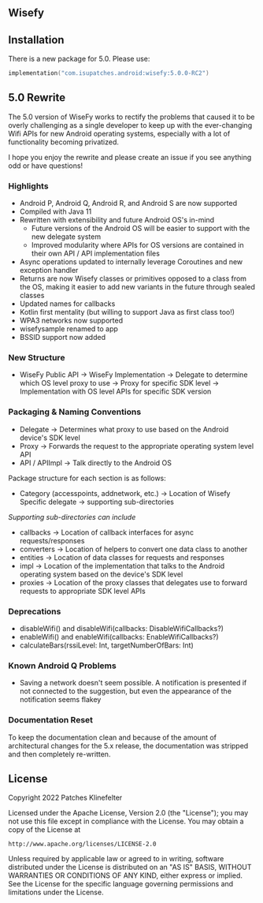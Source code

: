 ## Wisefy

## Installation

There is a new package for 5.0.  Please use:

```kotlin
implementation("com.isupatches.android:wisefy:5.0.0-RC2")
```

## 5.0 Rewrite

The 5.0 version of WiseFy works to rectify the problems that caused it to be overly challenging as a single developer 
to keep up with the ever-changing Wifi APIs for new Android operating systems, especially with a lot of functionality 
becoming privatized.

I hope you enjoy the rewrite and please create an issue if you see anything odd or have questions!

### Highlights

- Android P, Android Q, Android R, and Android S are now supported
- Compiled with Java 11
- Rewritten with extensibility and future Android OS's in-mind
    * Future versions of the Android OS will be easier to support with the new delegate system
    * Improved modularity where APIs for OS versions are contained in their own API / API implementation files
- Async operations updated to internally leverage Coroutines and new exception handler
- Returns are now Wisefy classes or primitives opposed to a class from the OS, making it easier to add new variants
  in the future through sealed classes
- Updated names for callbacks
- Kotlin first mentality (but willing to support Java as first class too!)
- WPA3 networks now supported
- wisefysample renamed to app
- BSSID support now added

### New Structure

- WiseFy Public API -> WiseFy Implementation -> Delegate to determine which OS level proxy to use -> 
  Proxy for specific SDK level -> Implementation with OS level APIs for specific SDK version

### Packaging & Naming Conventions

- Delegate -> Determines what proxy to use based on the Android device's SDK level
- Proxy -> Forwards the request to the appropriate operating system level API
- API / APIImpl -> Talk directly to the Android OS

Package structure for each section is as follows:

- Category (accesspoints, addnetwork, etc.) -> Location of Wisefy Specific delegate -> supporting sub-directories
  
*Supporting sub-directories can include* 

- callbacks -> Location of callback interfaces for async requests/responses
- converters -> Location of helpers to convert one data class to another
- entities -> Location of data classes for requests and responses
- impl -> Location of the implementation that talks to the Android operating system based on the device's SDK level
- proxies -> Location of the proxy classes that delegates use to forward requests to appropriate SDK level APIs

### Deprecations

- disableWifi() and disableWifi(callbacks: DisableWifiCallbacks?)
- enableWifi() and enableWifi(callbacks: EnableWifiCallbacks?)
- calculateBars(rssiLevel: Int, targetNumberOfBars: Int)

### Known Android Q Problems

- Saving a network doesn't seem possible.  A notification is presented if not connected to the suggestion, but even the 
appearance of the notification seems flakey

### Documentation Reset

To keep the documentation clean and because of the amount of architectural changes for the 5.x release, the 
documentation was stripped and then completely re-written.

## License ##
Copyright 2022 Patches Klinefelter

Licensed under the Apache License, Version 2.0 (the "License"); you may not use this file except in
compliance with the License. You may obtain a copy of the License at

    http://www.apache.org/licenses/LICENSE-2.0

Unless required by applicable law or agreed to in writing, software distributed under the License
is distributed on an "AS IS" BASIS, WITHOUT WARRANTIES OR CONDITIONS OF ANY KIND, either express
or implied. See the License for the specific language governing permissions and limitations under
the License.
